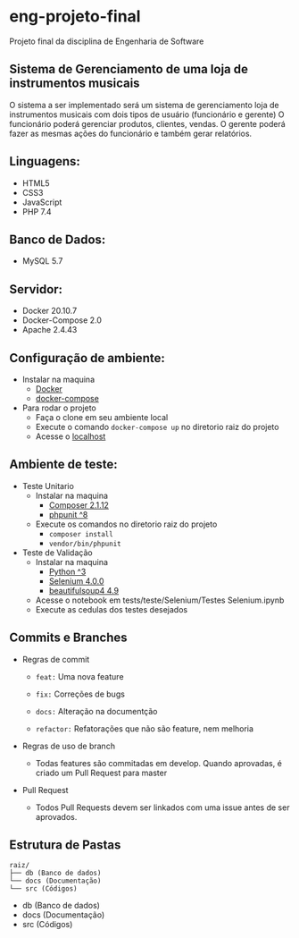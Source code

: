 # eng-projeto-final
Projeto final da disciplina de Engenharia de Software

## Sistema de Gerenciamento de uma loja de instrumentos musicais
O sistema a ser implementado será um sistema de gerenciamento loja de instrumentos musicais com dois tipos de usuário (funcionário e gerente) 
O funcionário poderá gerenciar  produtos, clientes, vendas. 
O gerente poderá fazer as mesmas ações do funcionário e também gerar relatórios.

## Linguagens:
- HTML5
- CSS3
- JavaScript
- PHP 7.4

## Banco de Dados:
- MySQL 5.7

## Servidor:
- Docker 20.10.7
- Docker-Compose 2.0
- Apache 2.4.43

## Configuração de ambiente:
- Instalar na maquina
    - <a href="https://www.docker.com/">Docker</a>
    - <a href="https://docs.docker.com/compose/install/">docker-compose</a>
- Para rodar o projeto
  - Faça o clone em seu ambiente local
  - Execute o comando `docker-compose up` no diretorio raiz do projeto
  - Acesse o <a href="http://localhost/">localhost</a>

## Ambiente de teste:
- Teste Unitario
    - Instalar na maquina
        - <a href="https://getcomposer.org/">Composer 2.1.12</a>
        - <a href="https://phpunit.de/">phpunit ^8</a>
    - Execute os comandos no diretorio raiz do projeto
        - `composer install`
        - `vendor/bin/phpunit`
- Teste de Validação
    - Instalar na maquina 
        - <a href="https://www.python.org/">Python ^3</a>
        - <a href="https://selenium-python.readthedocs.io/">Selenium 4.0.0</a>    
        - <a href="https://pypi.org/project/beautifulsoup4/">beautifulsoup4 4.9</a> 
    - Acesse o notebook em tests/teste/Selenium/Testes Selenium.ipynb
    - Execute as cedulas dos testes desejados

## Commits e Branches
- Regras de commit
  - ``feat:`` Uma nova feature
 
  - ``fix:`` Correções de bugs
    
  - ``docs:`` Alteração na documentção
    
  - ``refactor:`` Refatorações que não são feature, nem melhoria
    
    
- Regras de uso de branch
  - Todas features são commitadas em develop. Quando aprovadas, é criado um Pull Request para master

- Pull Request
  -  Todos Pull Requests devem ser linkados com uma issue antes de ser aprovados. 


## Estrutura de Pastas
```
raiz/
├── db (Banco de dados)
└── docs (Documentação)
└── src (Códigos)
```

- db (Banco de dados)
- docs (Documentação)
- src (Códigos)
    
    
    
